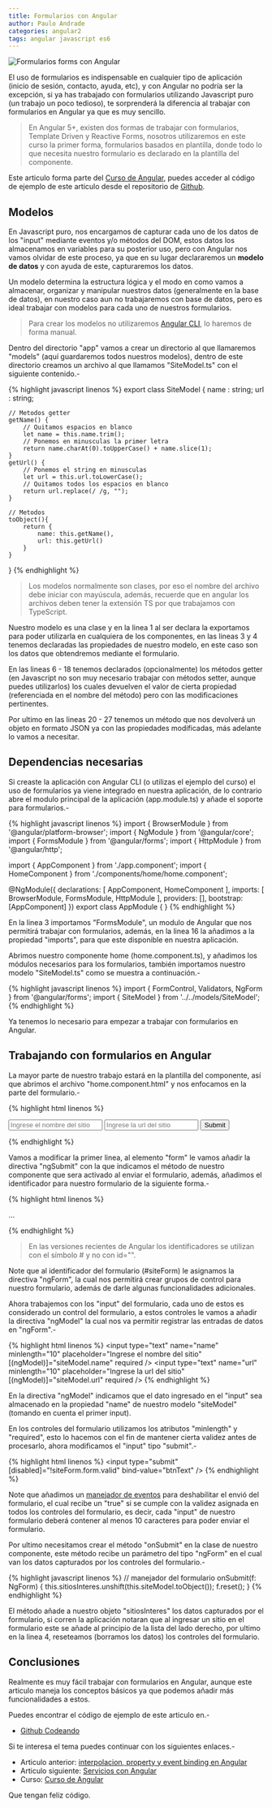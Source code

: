 ```yaml
---
title: Formularios con Angular
author: Paulo Andrade
categories: angular2
tags: angular javascript es6
---
```


![Formularios forms con Angular](/img/angular2.jpg)

El uso de formularios es indispensable en cualquier tipo de aplicación (inicio de sesión, contacto, ayuda, etc), y con Angular no podría ser la excepción, si ya has trabajado con formularios utilizando Javascript puro (un trabajo un poco tedioso), te sorprenderá la diferencia al trabajar con formularios en Angular ya que es muy sencillo.

> En Angular 5+, existen dos formas de trabajar con formularios, Template Driven y Reactive Forms, nosotros utilizaremos en este curso la primer forma, formularios basados en plantilla, donde todo lo que necesita nuestro formulario es declarado en la plantilla del componente.

<div class="redes-background">
Este articulo forma parte del <a href="https://github.com/Codeandomx/curso-de-introduccion-a-angular" target="_blank">Curso de Angular</a>, puedes acceder al código de ejemplo de este articulo desde el repositorio de <a href="https://github.com/Codeandomx/curso-de-introduccion-a-angular/tree/04_formularios" target="_blank">Github</a>.
</div>

## Modelos

En Javascript puro, nos encargamos de capturar cada uno de los datos de los "input" mediante eventos y/o métodos del DOM, estos datos los almacenamos en variables para su posterior uso, pero con Angular nos vamos olvidar de este proceso, ya que en su lugar declararemos un **modelo de datos** y con ayuda de este, capturaremos los datos.

<ins class="adsbygoogle"
     style="display:block; text-align:center;"
     data-ad-layout="in-article"
     data-ad-format="fluid"
     data-ad-client="ca-pub-0593566584451788"
     data-ad-slot="1426664336"></ins>
<script>
     (adsbygoogle = window.adsbygoogle || []).push({});
</script>

Un modelo determina la estructura lógica y el modo en como vamos a almacenar, organizar y manipular nuestros datos (generalmente en la base de datos), en nuestro caso aun no trabajaremos con base de datos, pero es ideal trabajar con modelos para cada uno de nuestros formularios.

> Para crear los modelos no utilizaremos [Angular CLI](/articulos/mi-primera-app-con-angular-y-angular-cli.html), lo haremos de forma manual.

Dentro del directorio "app" vamos a crear un directorio al que llamaremos "models" (aquí guardaremos todos nuestros modelos), dentro de este directorio creamos un archivo al que llamamos "SiteModel.ts" con el siguiente contenido.-

{% highlight javascript linenos %}
export class SiteModel
{
    name : string;
    url : string;

    // Metodos getter
    getName() {
        // Quitamos espacios en blanco
        let name = this.name.trim();
        // Ponemos en minusculas la primer letra
        return name.charAt(0).toUpperCase() + name.slice(1);
    }
    getUrl() {
        // Ponemos el string en minusculas
        let url = this.url.toLowerCase();
        // Quitamos todos los espacios en blanco
        return url.replace(/ /g, "");
    }

    // Metodos
    toObject(){
        return {
            name: this.getName(),
            url: this.getUrl()
        }
    }
}
{% endhighlight %}

> Los modelos normalmente son clases, por eso el nombre del archivo debe iniciar con mayúscula, además, recuerde que en angular los archivos deben tener la extensión TS por que trabajamos con TypeScript.

Nuestro modelo es una clase y en la linea 1 al ser declara la exportamos para poder utilizarla en cualquiera de los componentes, en las lineas 3 y 4 tenemos declaradas las propiedades de nuestro modelo, en este caso son los datos que obtendremos mediante el formulario.

En las lineas 6 - 18 tenemos declarados (opcionalmente) los métodos getter (en Javascript no son muy necesario trabajar con métodos setter, aunque puedes utilizarlos) los cuales devuelven el valor de cierta propiedad (referenciada en el nombre del método) pero con las modificaciones pertinentes.

Por ultimo en las lineas 20 - 27 tenemos un método que nos devolverá un objeto en formato JSON ya con las propiedades modificadas, más adelante lo vamos a necesitar.

## Dependencias necesarias

Si creaste la aplicación con Angular CLI (o utilizas el ejemplo del curso) el uso de formularios ya viene integrado en nuestra aplicación, de lo contrario abre el modulo principal de la aplicación (app.module.ts) y añade el soporte para formularios.-

{% highlight javascript linenos %}
import { BrowserModule } from '@angular/platform-browser';
import { NgModule } from '@angular/core';
import { FormsModule } from '@angular/forms';
import { HttpModule } from '@angular/http';

import { AppComponent } from './app.component';
import { HomeComponent } from './components/home/home.component';

@NgModule({
  declarations: [
    AppComponent,
    HomeComponent
  ],
  imports: [
    BrowserModule,
    FormsModule,
    HttpModule
  ],
  providers: [],
  bootstrap: [AppComponent]
})
export class AppModule { }
{% endhighlight %}

En la linea 3 importamos "FormsModule", un modulo de Angular que nos permitirá trabajar con formularios, además, en la linea 16 la añadimos a la propiedad "imports", para que este disponible en nuestra aplicación.

Abrimos nuestro componente home (home.component.ts), y añadimos los módulos necesarios para los formularios, también importamos nuestro modelo "SiteModel.ts" como se muestra a continuación.-

{% highlight javascript linenos %}
import { FormControl, Validators, NgForm } from '@angular/forms';
import { SiteModel } from '../../models/SiteModel';
{% endhighlight %}

Ya tenemos lo necesario para empezar a trabajar con formularios en Angular.

## Trabajando con formularios en Angular

La mayor parte de nuestro trabajo estará en la plantilla del componente, así que abrimos el archivo "home.component.html" y nos enfocamos en la parte del formulario.-

{% highlight html linenos %}
<form>
    <input type="text" name="name" placeholder="Ingrese el nombre del sitio"  required>
    <input type="text" name="url" placeholder="Ingrese la url del sitio" required>
    <input type="submit" bind-value="btnText">
</form>
{% endhighlight %}

Vamos a modificar la primer linea, al elemento "form" le vamos añadir la directiva "ngSubmit" con la que indicamos el método de nuestro componente que sera activado al enviar el formulario, además, añadimos el identificador para nuestro formulario de la siguiente forma.-

{% highlight html linenos %}
<form (ngSubmit)="onSubmit(siteForm)" #siteForm="ngForm">
    ...
</form>
{% endhighlight %}

> En las versiones recientes de Angular los identificadores se utilizan con el símbolo # y no con id="".

Note que al identificador del formulario (#siteForm) le asignamos la directiva "ngForm", la cual nos permitirá crear grupos de control para nuestro formulario, además de darle algunas funcionalidades adicionales.

Ahora trabajemos con los "input" del formulario, cada uno de estos es considerado un control del formulario, a estos controles le vamos a añadir la directiva "ngModel" la cual nos va permitir registrar las entradas de datos en "ngForm".-

{% highlight html linenos %}
<input type="text" name="name" minlength="10" placeholder="Ingrese el nombre del sitio" [(ngModel)]="siteModel.name" required />
<input type="text" name="url" minlength="10" placeholder="Ingrese la url del sitio" [(ngModel)]="siteModel.url" required />
{% endhighlight %}

En la directiva "ngModel" indicamos que el dato ingresado en el "input" sea almacenado en la propiedad "name" de nuestro modelo "siteModel" (tomando en cuenta el primer input).

En los controles del formulario utilizamos los atributos "minlength" y "required", esto lo hacemos con el fin de mantener cierta validez antes de procesarlo, ahora modificamos el "input" tipo "submit".-

{% highlight html linenos %}
<input type="submit" [disabled]="!siteForm.form.valid" bind-value="btnText" />
{% endhighlight %}

Note que añadimos un [manejador de eventos](/articulos/interpolacion-property-y-event-binding-con-angular.html) para deshabilitar el envió del formulario, el cual recibe un "true" si se cumple con la validez asignada en todos los controles del formulario, es decir, cada "input" de nuestro formulario deberá contener al menos 10 caracteres para poder enviar el formulario.

Por ultimo necesitamos crear el método "onSubmit" en la clase de nuestro componente, este método recibe un parámetro del tipo "ngForm" en el cual van los datos capturados por los controles del formulario.-

{% highlight javascript linenos %}
// manejador del formulario
onSubmit(f: NgForm) {
    this.sitiosInteres.unshift(this.siteModel.toObject());
    f.reset();
}
{% endhighlight %}

El método añade a nuestro objeto "sitiosInteres" los datos capturados por el formulario, si corren la aplicación notaran que al ingresar un sitio en el formulario este se añade al principio de la lista del lado derecho, por ultimo en la linea 4, reseteamos (borramos los datos) los controles del formulario.

## Conclusiones

Realmente es muy fácil trabajar con formularios en Angular, aunque este articulo maneja los conceptos básicos ya que podemos añadir más funcionalidades a estos.

Puedes encontrar el código de ejemplo de este articulo en.-

* [Github Codeando](https://github.com/Codeandomx/curso-de-introduccion-a-angular/tree/04_formularios)

Si te interesa el tema puedes continuar con los siguientes enlaces.-

* Articulo anterior:  [interpolacion, property y event binding en Angular](http://blog.codeando.org/articulos/interpolacion-property-y-event-binding-con-angular.html)
* Articulo siguiente: [Servicios con Angular](http://blog.codeando.org/articulos/servicios-con-angular.html)
* Curso: [Curso de Angular](https://github.com/Codeandomx/curso-de-introduccion-a-angular)

Que tengan feliz código.